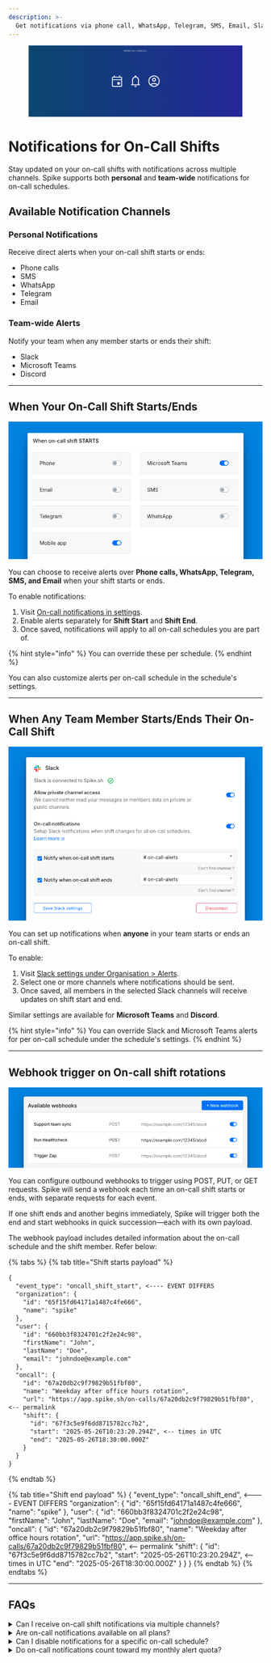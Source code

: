 ```yaml
---
description: >-
  Get notifications via phone call, WhatsApp, Telegram, SMS, Email, Slack, Microsoft Teams, and Discord when your on-call shift starts and ends.
---
```

<figure><img src="../.gitbook/assets/oncall/oncall-notifications--cover.png" alt="On-call shift rotations alerts on Spike"><figcaption></figcaption></figure>

# Notifications for On-Call Shifts

Stay updated on your on-call shifts with notifications across multiple channels. Spike supports both **personal** and **team-wide** notifications for on-call schedules.

## Available Notification Channels

### **Personal Notifications**
Receive direct alerts when your on-call shift starts or ends:
- Phone calls
- SMS
- WhatsApp
- Telegram
- Email

### **Team-wide Alerts**
Notify your team when any member starts or ends their shift:
- Slack
- Microsoft Teams
- Discord

---

## When Your On-Call Shift Starts/Ends

![Personal On-call notifications](<../.gitbook/assets/oncall/oncall-notifications--personal--shift-start-notifications.png>)

You can choose to receive alerts over **Phone calls, WhatsApp, Telegram, SMS, and Email** when your shift starts or ends. 

To enable notifications:
1. Visit [On-call notifications in settings](https://app.spike.sh/settings/personal-on-call).
2. Enable alerts separately for **Shift Start** and **Shift End**.
3. Once saved, notifications will apply to all on-call schedules you are part of.

{% hint style="info" %}
You can override these per schedule.
{% endhint %}

You can also customize alerts per on-call schedule in the schedule's settings.

---

## When Any Team Member Starts/Ends Their On-Call Shift

![Slack notifications for shift start and ends](<../.gitbook/assets/oncall/oncall-notifications--team--slack.png>)

You can set up notifications when **anyone** in your team starts or ends an on-call shift. 

To enable:
1. Visit [Slack settings under Organisation > Alerts](https://app.spike.sh/settings/general/alerts).
2. Select one or more channels where notifications should be sent.
3. Once saved, all members in the selected Slack channels will receive updates on shift start and end.

Similar settings are available for **Microsoft Teams** and **Discord**.

{% hint style="info" %}
You can override Slack and Microsoft Teams alerts for per on-call schedule under the schedule's settings.
{% endhint %}

---

## Webhook trigger on On-call shift rotations

![Webhook triggers shift start and ends](<../.gitbook/assets/oncall/oncall-notifications--webhook.png>)

You can configure outbound webhooks to trigger using POST, PUT, or GET requests. Spike will send a webhook each time an on-call shift starts or ends, with separate requests for each event.

If one shift ends and another begins immediately, Spike will trigger both the end and start webhooks in quick succession—each with its own payload.

The webhook payload includes detailed information about the on-call schedule and the shift member. Refer below:

{% tabs %}
{% tab title="Shift starts payload" %}
```
{
  "event_type": "oncall_shift_start", <---- EVENT DIFFERS
  "organization": {
    "id": "65f15fd64171a1487c4fe666",
    "name": "spike"
  },
  "user": {
    "id": "660bb3f8324701c2f2e24c98",
    "firstName": "John",
    "lastName": "Doe",
    "email": "johndoe@example.com"
  },
  "oncall": {
    "id": "67a20db2c9f79829b51fbf80",
    "name": "Weekday after office hours rotation",
    "url": "https://app.spike.sh/on-calls/67a20db2c9f79829b51fbf80", <-- permalink
    "shift": {
      "id": "67f3c5e9f6dd8715782cc7b2",
      "start": "2025-05-26T10:23:20.294Z", <-- times in UTC
      "end": "2025-05-26T18:30:00.000Z"
    }
  }
}
```
{% endtab %}

{% tab title="Shift end payload" %}
{
  "event_type": "oncall_shift_end", <---- EVENT DIFFERS
  "organization": {
    "id": "65f15fd64171a1487c4fe666",
    "name": "spike"
  },
  "user": {
    "id": "660bb3f8324701c2f2e24c98",
    "firstName": "John",
    "lastName": "Doe",
    "email": "johndoe@example.com"
  },
  "oncall": {
    "id": "67a20db2c9f79829b51fbf80",
    "name": "Weekday after office hours rotation",
    "url": "https://app.spike.sh/on-calls/67a20db2c9f79829b51fbf80", <-- permalink
    "shift": {
      "id": "67f3c5e9f6dd8715782cc7b2",
      "start": "2025-05-26T10:23:20.294Z", <-- times in UTC
      "end": "2025-05-26T18:30:00.000Z"
    }
  }
}
{% endtab %}
{% endtabs %}

---

## FAQs
<details> 
<summary>Can I receive on-call shift notifications via multiple channels?</summary> 
Yes, you can enable multiple channels such as Phone calls, SMS, WhatsApp, Telegram, and Email for personal notifications. Team-wide notifications can be sent to Slack, Microsoft Teams, and Discord.
</details> 
<details>
<summary>Are on-call notifications available on all plans?</summary> 
Yes, on-call notifications are available on all plans. 
</details>
<details>
<summary>Can I disable notifications for a specific on-call schedule?</summary>
No, notifications apply to all on-call schedules globally. If you wish to disable them, you will need to turn off on-call notifications in your personal settings → https://app.spike.sh/settings/personal-on-call.
</details>
<details>
<summary>Do on-call notifications count toward my monthly alert quota?</summary>  
Yes, for plans with limited alerts per month, on-call shift notifications are included in your monthly quota.  
</details>